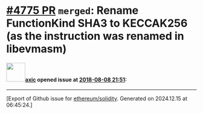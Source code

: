 # [\#4775 PR](https://github.com/ethereum/solidity/pull/4775) `merged`: Rename FunctionKind SHA3 to KECCAK256 (as the instruction was renamed in libevmasm)

#### <img src="https://avatars.githubusercontent.com/u/20340?v=4" width="50">[axic](https://github.com/axic) opened issue at [2018-08-08 21:51](https://github.com/ethereum/solidity/pull/4775):






-------------------------------------------------------------------------------



[Export of Github issue for [ethereum/solidity](https://github.com/ethereum/solidity). Generated on 2024.12.15 at 06:45:24.]
